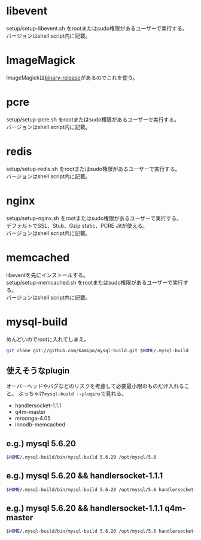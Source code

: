 # libevent
setup/setup-libevent.sh をrootまたはsudo権限があるユーザーで実行する。  
バージョンはshell script内に記載。

# ImageMagick
ImageMagickは[binary-release](http://www.imagemagick.org/script/binary-releases.php#unix)があるのでこれを使う。

# pcre
setup/setup-pcre.sh をrootまたはsudo権限があるユーザーで実行する。  
バージョンはshell script内に記載。

# redis
setup/setup-redis.sh をrootまたはsudo権限があるユーザーで実行する。  
バージョンはshell script内に記載。

# nginx
setup/setup-nginx.sh をrootまたはsudo権限があるユーザーで実行する。  
デフォルトでSSL、Stub、Gzip static、PCRE Jitが使える。  
バージョンはshell script内に記載。

# memcached
libeventを先にインストールする。  
setup/setup-memcached.sh をrootまたはsudo権限があるユーザーで実行する。  
バージョンはshell script内に記載。

# mysql-build
めんどいのでrootに入れてしまえ。

```sh
git clone git://github.com/kamipo/mysql-build.git $HOME/.mysql-build
```

## 使えそうなplugin

オーバーヘッドやバグなどのリスクを考慮して必要最小限のものだけ入れること。
ぶっちゃけ`mysql-build --plugins`で見れる。

* handlersocket-1.1.1
* q4m-master
* mroonga-4.05
* innodb-memcached

## e.g.) mysql 5.6.20
```sh
$HOME/.mysql-build/bin/mysql-build 5.6.20 /opt/mysql/5.6
```

## e.g.) mysql 5.6.20 && handlersocket-1.1.1
```sh
$HOME/.mysql-build/bin/mysql-build 5.6.20 /opt/mysql/5.6 handlersocket-1.1.1
```

## e.g.) mysql 5.6.20 && handlersocket-1.1.1 q4m-master
```sh
$HOME/.mysql-build/bin/mysql-build 5.6.20 /opt/mysql/5.6 handlersocket-1.1.1 q4m-master
```
